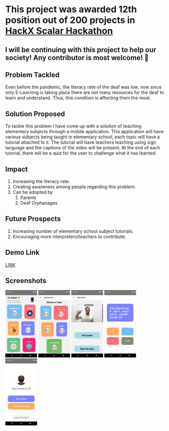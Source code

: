 <h1><strong>This project was awarded 12th position out of 200 projects in <a href="https://www.scaler.com/event/hackx">HackX Scalar Hackathon</a></strong> </h1>

<h2><strong>I will be continuing with this project to help our society! Any contributor is most welcome! 💖</strong></h2>


## Problem Tackled
<p>Even before the pandemic, the literacy rate of the deaf was low, now since only E-Learning is taking place there are not many resources for the deaf to learn and understand. Thus, this condition is affecting them the most. </p>

## Solution Proposed 
<p>To tackle this problem I have come up with a solution of teaching elementary subjects through a mobile application. This application will have various subjects being taught in elementary school, each topic will have a tutorial attached to it. The tutorial will have teachers teaching using sign language and the captions of the video will be present. At the end of each tutorial, there will be a quiz for the user to challenge what it has learned.</p>

## Impact

1. Increasing the literacy rate.
2. Creating awareness among people regarding this problem.
3. Can be adopted by 
   1. Parents
   2. Deaf Orphanages

## Future Prospects

1. Increasing number of elementary school subject tutorials.
2. Encouraging more interpreters/teachers to contribute. 


## Demo Link
<a href="https://drive.google.com/file/d/1zo4TYn8DuuFpwEFOcd1uqU2sFskle5z7/view?usp=sharing"> LINK </a>

## Screenshots

<div float="left">
<img src="./Screenshots/home.png" width="100" >
<img src="./Screenshots/topic.png" width="100">
<img src="./Screenshots/tutorial.png" width="100">
<img src="./Screenshots/quiz.png" width="100">
<img src="./Screenshots/result.png" width="100">
</div>
